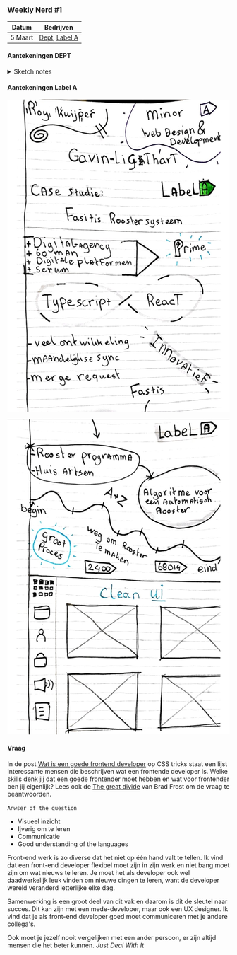 ### Weekly Nerd #1

| Datum   | Bedrijven                                                                      |
| ------- | ------------------------------------------------------------------------------ |
| 5 Maart | [Dept](https://www.deptagency.com/nl-nl/), [Label A](http://www.labela.design) |

#### Aantekeningen DEPT

<details>
<summary>Sketch notes</summary>

![aantekeningen-1-dept](/images/aantekeningen-dept-1.jpeg "DEPT aantekeningen 1")

![aantekeningen-2-dept](/images/aantekeningen-dept-2.jpeg "DEPT aantekeningen 2")

</details>

#### Aantekeningen Label A

![aantekeningen-1-label-a](/images/aantekeningen-label-a-1.jpeg "Label A aantekeningen 1")

![aantekeningen-2-label-a](/images/aantekeningen-label-a-2.jpeg "Label A aantekeningen 2")

#### Vraag

In de post [Wat is een goede frontend developer](https://css-tricks.com/what-makes-a-good-front-end-developer/) op CSS tricks staat een lijst interessante mensen die beschrijven wat een frontende developer is. Welke skills denk jij dat een goede frontender moet hebben en wat voor frontender ben jij eigenlijk? Lees ook de [The great divide](https://css-tricks.com/the-great-divide/) van Brad Frost om de vraag te beantwoorden.

`Anwser of the question`

- Visueel inzicht
- Ijverig om te leren
- Communicatie
- Good understanding of the languages

Front-end werk is zo diverse dat het niet op één hand valt te tellen. Ik vind dat een front-end developer flexibel moet zijn in zijn werk en niet bang moet zijn om wat nieuws te leren. Je moet het als developer ook wel daadwerkelijk leuk vinden om nieuwe dingen te leren, want de developer wereld veranderd letterlijke elke dag.

Samenwerking is een groot deel van dit vak en daarom is dit de sleutel naar succes. Dit kan zijn met een mede-developer, maar ook een UX designer. Ik vind dat je als front-end developer goed moet communiceren met je andere collega's.

Ook moet je jezelf nooit vergelijken met een ander persoon, er zijn altijd mensen die het beter kunnen. _Just Deal With It_
